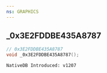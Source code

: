 ```yaml
---
ns: GRAPHICS
---
```

## _0x3E2FDDBE435A8787

```c
// 0x3E2FDDBE435A8787
void _0x3E2FDDBE435A8787();
```

```
NativeDB Introduced: v1207
```

